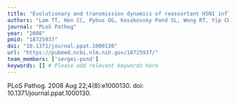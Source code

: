 ```yaml
---
title: "Evolutionary and transmission dynamics of reassortant H5N1 influenza virus in Indonesia"
authors: "Lam TT, Hon CC, Pybus OG, Kosakovsky Pond SL, Wong RT, Yip CW, Zeng F, Leung FC."
journal: "PLoS Pathog"
year: "2008"
pmid: "18725937"
doi: "10.1371/journal.ppat.1000130"
url: "https://pubmed.ncbi.nlm.nih.gov/18725937/"
team_members: ['sergei-pond']
keywords: [] # Please add relevant keywords here
---
```

PLoS Pathog. 2008 Aug 22;4(8):e1000130. doi: 10.1371/journal.ppat.1000130.